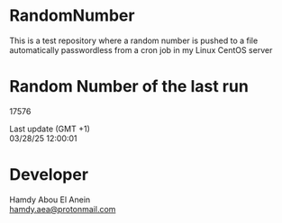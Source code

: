 # RandomNumber    
This is a test repository where a random number is pushed to a file automatically passwordless from a cron job in my Linux CentOS server    
# Random Number of the last run   
17576
      
Last update (GMT +1)    
03/28/25 12:00:01
# Developer    
Hamdy Abou El Anein   
hamdy.aea@protonmail.com
